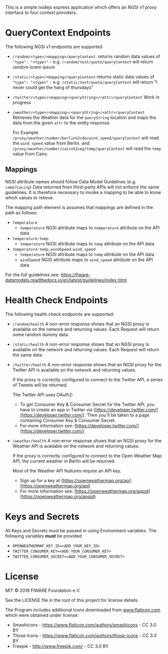 This is a simple nodejs express application which offers an NGSI v1 proxy
interface to four context providers.

# QueryContext Endpoints

The following NGSI v1 endpoints are supported

-   `/random/<type>/<mapping>/queryContext`. returns random data values of
    `"type": "<type>"` - e.g. `/random/text/quote/queryContext` will return
    random lorem ipsum

-   `/static/<type>/<mapping>/queryContext` returns static data values of
    `"type": "<type>"` - e.g. `/static/text/quote/queryContext` will return "I
    never could get the hang of thursdays"

-   `/twitter/<type>/<mapping><queryString>/<attr>/queryContext` Work in
    progress

-   `/weather/<type>/<mapping>/<queryString>/<attr>/queryContext` Retrieves the
    Weather data for the `queryString` location and maps the data from the given
    `attr` to the entity response.

    For Example `/proxy/weather/number/berlin%2cde/wind_speed/queryContext` will
    read the `wind_speed` value from Berlin. and
    `/proxy/weather/number/cairo%2ceg/temp/queryContext` will read the `temp`
    value from Cairo.

## Mappings

NGSI attribute names should follow Data Model Guidelines (e.g. `camelCasing`)
Data returned from third-party APIs will not enforce the same guidelines. It is
therefore necessary to invoke a mapping to be able to know which values to
retieve.

The mapping path element is assumes that mappings are defined in the path as
follows:

-   `temperature`
    -   `temperature` NGSI attribute maps to `temperature` attribute on the API
        data
-   `temperature:temp`
    -   `temperature` NGSI attribute maps to `temp` attribute on the API data
-   `temperature:temp,windSpeed:wind_speed`
    -   `temperature` NGSI attribute maps to `temp` attribute on the API data
    -   `windSpeed` NGSI attribute maps to `wind_speed` attribute on the API
        data

For the full guidelines see:
https://fiware-datamodels.readthedocs.io/en/latest/guidelines/index.html

# Health Check Endpoints

The following health check endpoints are supported:

-   `/random/health` A non-error response shows that an NGSI proxy is available
    on the network and returning values. Each Request will return some random
    dummy data.

*   `/static/health` A non-error response shows that an NGSI proxy is available
    on the network and returning values. Each Request will return the same data.

-   `/twitter/health` A non-error response shows that an NGSI proxy for the
    Twitter API is available on the network and returning values.

    If the proxy is correctly configured to connect to the Twitter API, a series
    of Tweets will be returned.

    The Twitter API uses OAuth2:

    -   To get Consumer Key & Consumer Secret for the Twitter API, you have to
        create an app in Twitter via
        [https://developer.twitter.com/](https://developer.twitter.com/). Then
        you'll be taken to a page containing Consumer Key & Consumer Secret.
    -   For more information see:
        [https://developer.twitter.com/](https://developer.twitter.com/)

*   `/weather/health` A non-error response shows that an NGSI proxy for the
    Weather API is available on the network and returning values.

    If the proxy is correctly configured to connect to the Open Weather Map API,
    the current weather in Berlin will be returned.

    Most of the Weather API features require an API key.

    -   Sign up for a key at
        [https://openweathermap.org/api](https://openweathermap.org/api)
    -   For more information see:
        [https://openweathermap.org/appid](https://openweathermap.org/appid)

# Keys and Secrets

All Keys and Secrets must be passed in using Environment variables. The
following variables **must** be provided

-   `OPENWEATHERMAP_KEY_ID=<ADD_YOUR_KEY_ID>`
-   `TWITTER_CONSUMER_KEY=<ADD_YOUR_CONSUMER_KEY>`
-   `TWITTER_CONSUMER_SECRET=<ADD_YOUR_CONSUMER_SECRET>`

# License

MIT © 2018 FIWARE Foundation e.V.

See the LICENSE file in the root of this project for license details.

The Program includes additional icons downloaded from www.flaticon.com which
were obtained under license:

-   Smashicons - https://www.flaticon.com/authors/smashicons - CC 3.0 BY
-   Those Icons - https://www.flaticon.com/authors/those-icons - CC 3.0 BY
-   Freepik - http://www.freepik.com/ - CC 3.0 BY
